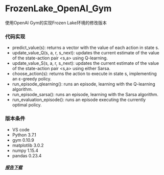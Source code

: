 # FrozenLake_OpenAI_Gym
使用OpenAI Gym的实现Frozen Lake环境的修改版本

### 代码实现
+ predict_value(s): returns a vector with the value of each action in state s.
+ update_value_Q(s, a, r, s_next): updates the current estimate of the value of the
state-action pair <s,a> using Q-learning.
+ update_value_S(s, a, r, s_next): updates the current estimate of the value of the
state-action pair <s,a> using either Sarsa.
+ choose_action(s): returns the action to execute in state s, implementing an ε-greedy
policy.
+ run_episode_qlearning(): runs an episode, learning with the Q-learning algorithm.
+ run_episode_sarsa(): runs an episode, learning with the Sarsa algorithm.
+ run_evaluation_episode(): runs an episode executing the currently optimal policy.

### 版本条件
* VS code
* Python 3.7.1
* gym 0.10.9
* matplotlib 3.0.2
* numpy 1.15.4
* pandas 0.23.4

##### [报告下载](https://report-1257390182.cos.ap-chengdu.myqcloud.com/frozenlake%E6%8A%A5%E5%91%8A.docx)
